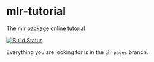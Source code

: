 # mlr-tutorial
The mlr package online tutorial

[![Build Status](https://travis-ci.org/mlr-org/mlr-tutorial.svg?branch=gh-pages)](https://travis-ci.org/mlr-org/mlr-tutorial)

Everything you are looking for is in the `gh-pages` branch.
